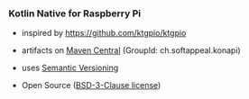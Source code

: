 ### Kotlin Native for Raspberry Pi

- inspired by https://github.com/ktgpio/ktgpio

- artifacts on [Maven Central](https://central.sonatype.com/search?q=g:ch.softappeal.konapi) (GroupId: ch.softappeal.konapi)

- uses [Semantic Versioning](https://semver.org)

- Open Source ([BSD-3-Clause license](license.txt))
